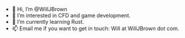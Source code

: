 - 👋 Hi, I’m @WillJBrown
- 👀 I’m interested in CFD and game development. 
- 🌱 I’m currently learning Rust.
- 📫 Email me if you want to get in touch: Will at WillJBrown dot com.

<!---
WillJBrown/WillJBrown is a ✨ special ✨ repository because its `README.md` (this file) appears on your GitHub profile.
You can click the Preview link to take a look at your changes.
--->
